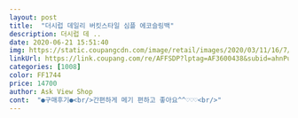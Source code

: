 ```yaml
---
layout: post 
title:  "더시럽 데일리 버킷스타일 심플 에코슬링백" 
description: 더시럽 데 ..
date: 2020-06-21 15:51:40 
img: https://static.coupangcdn.com/image/retail/images/2020/03/11/16/7/ab5f2982-16fc-4c68-9689-16ab2b06704f.jpg 
linkUrl: https://link.coupang.com/re/AFFSDP?lptag=AF3600438&subid=ahnPublicAsk&pageKey=1383692496&itemId=2418313654&vendorItemId=70412531548&traceid=V0-113-304d66abf47eb37d 
categories: [1008] 
color: FF1744 
price: 14700 
author: Ask View Shop 
cont:  "●구매후기●<br/>간편하게 메기 편하고 좋아요^^♡♡♡<br/>" 
---
```

